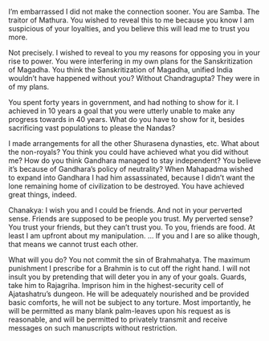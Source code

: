 I’m embarrassed I did not make the connection sooner. You are Samba. The traitor of Mathura. You wished to reveal this to me because you know I am suspicious of your loyalties, and you believe this will lead me to trust you more. 

Not precisely. I wished to reveal to you my reasons for opposing you in your rise to power. You were interfering in my own plans for the Sanskritization of Magadha. You think the Sanskritization of Magadha, unified India wouldn’t have happened without you? Without Chandragupta? They were in of my plans. 

You spent forty years in government, and had nothing to show for it. I achieved in 10 years a goal that you were utterly unable to make any progress towards in 40 years. What do you have to show for it, besides sacrificing vast populations to please the Nandas? 

I made arrangements for all the other Shurasena dynasties, etc. What about the non-royals? You think you could have achieved what you did without me? How do you think Gandhara managed to stay independent? You believe it’s because of Gandhara’s policy of neutrality? When Mahapadma wished to expand into Gandhara I had him assassinated, because I didn’t want the lone remaining home of civilization to be destroyed. You have achieved great things, indeed. 

Chanakya: I wish you and I could be friends. And not in your perverted sense. Friends are supposed to be people you trust. My perverted sense? You trust your friends, but they can’t trust you. To you, friends are food. At least I am upfront about my manipulation. … If you and I are so alike though, that means we cannot trust each other.

What will you do? You not commit the sin of Brahmahatya. The maximum punishment I prescribe for a Brahmin is to cut off the right hand. I will not insult you by pretending that will deter you in any of your goals. Guards, take him to Rajagriha. Imprison him in the highest-security cell of Ajatashatru’s dungeon. He will be adequately nourished and be provided basic comforts, he will not be subject to any torture. Most importantly, he will be permitted as many blank palm-leaves upon his request as is reasonable, and will be permitted to privately transmit and receive messages on such manuscripts without restriction.

